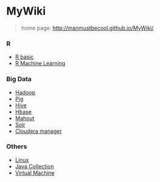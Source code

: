 # MyWiki

> home page: http://manmustbecool.github.io/MyWiki/


### R
 
 * <a href="Wiki/RStatistic.html">R basic</a>
 * <a href="Wiki/RMachineLearning.html">R Machine Learning</a>
 
### Big Data

 * <a href="Wiki/Hadoop.html">Hadoop</a> 
 * <a href="Wiki/Pig.html">Pig</a> 
 * <a href="Wiki/Hive.html">Hive</a> 
 * <a href="Wiki/Hbase.html">Hbase</a>
 * <a href="Wiki/Mahout.html">Mahout</a> 
 * <a href="Wiki/Solr.html">Solr</a>
 * <a href="Wiki/ClouderaCm.html">Cloudera manager</a> 
 
### Others

 * <a href="Wiki/Linux.html">Linux</a>
 * <a href="Wiki/JavaCollection.html">Java Collection</a>
 * <a href="Wiki/VirtualMachine.html">Virtual Machine</a>


